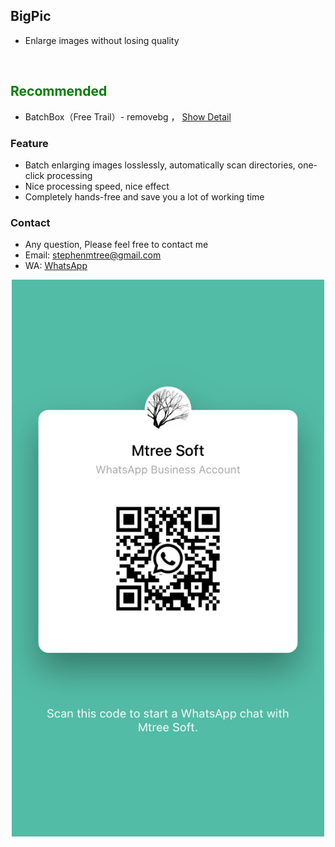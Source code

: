 

## BigPic
- Enlarge images without losing quality
<br>

## <font color=green>Recommended</font>
- BatchBox（Free Trail）- removebg ， [Show Detail](../bbox/info)

### <green>Feature
- Batch enlarging images losslessly, automatically scan directories, one-click processing 
- Nice processing speed, nice effect
- Completely hands-free and save you a lot of working time

### <green>Contact
- Any question, Please feel free to contact me
- Email: stephenmtree@gmail.com
- WA: [WhatsApp](https://wa.me/message/AGQC6XZINSEUA1)

<center><img src="../../assets/wa/waqr.jpeg" width="500px"></center>
